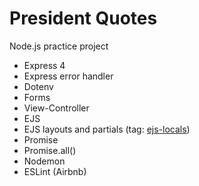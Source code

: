 # President Quotes
Node.js practice project
- Express 4
- Express error handler
- Dotenv
- Forms
- View-Controller
- EJS
- EJS layouts and partials (tag: [ejs-locals](https://github.com/juhog/president-quotes/tree/ejs-locals]))
- Promise
- Promise.all()
- Nodemon
- ESLint (Airbnb)
